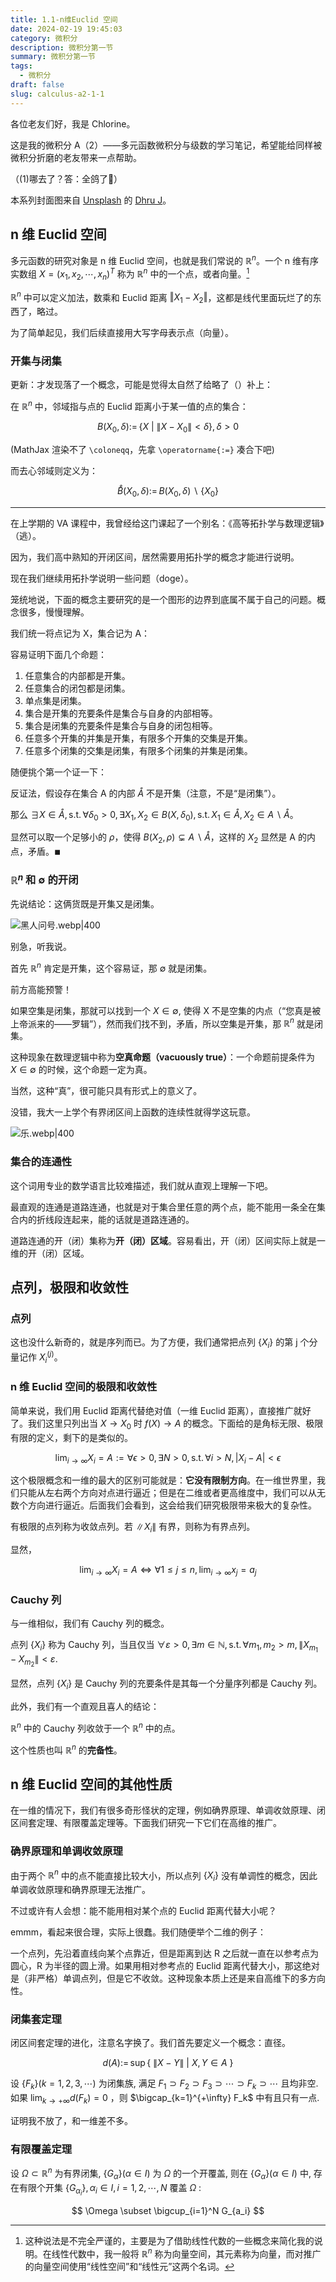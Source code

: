 ```yaml
---
title: 1.1-n维Euclid 空间
date: 2024-02-19 19:45:03
category: 微积分
description: 微积分第一节
summary: 微积分第一节
tags:
  - 微积分
draft: false
slug: calculus-a2-1-1
---
```


各位老友们好，我是 Chlorine。

这是我的微积分 A（2）——多元函数微积分与级数的学习笔记，希望能给同样被微积分折磨的老友带来一点帮助。

（(1)哪去了？答：全鸽了🤣）

本系列封面图来自 [Unsplash](https://unsplash.com/) 的 [Dhru J](https://unsplash.com/@dhruj)。

## n 维 Euclid 空间

多元函数的研究对象是 n 维 Euclid 空间，也就是我们常说的 $\mathbb{R}^{n}$。一个 n 维有序实数组 $X = (x_1, x_2,\cdots,x_n)^T$ 称为 $\mathbb{R}^{n}$ 中的一个点，或者向量。[^1]

$\mathbb{R}^{n}$ 中可以定义加法，数乘和 Euclid 距离 $\Vert X_1 - X_2 \Vert$，这都是线代里面玩烂了的东西了，略过。

为了简单起见，我们后续直接用大写字母表示点（向量）。

### 开集与闭集

更新：才发现落了一个概念，可能是觉得太自然了给略了（）补上：

在 $\mathbb{R}^n$ 中，邻域指与点的 Euclid 距离小于某一值的点的集合：

$$
B(X_0,\delta) \operatorname{:=} \{X \ \vert \  \lVert X - X_0 \rVert < \delta\},\delta > 0
$$

(MathJax 渲染不了 `\coloneqq`，先拿 `\operatorname{:=}` 凑合下吧)

而去心邻域则定义为：

$$
\mathring{B}(X_0, \delta) \operatorname{:=} B(X_0,\delta) \backslash \{X_0\}
$$

---

在上学期的 VA 课程中，我曾经给这门课起了一个别名：《高等拓扑学与数理逻辑》（逃）。

因为，我们高中熟知的开闭区间，居然需要用拓扑学的概念才能进行说明。

现在我们继续用拓扑学说明一些问题（doge）。

笼统地说，下面的概念主要研究的是一个图形的边界到底属不属于自己的问题。概念很多，慢慢理解。

我们统一将点记为 X，集合记为 A：

容易证明下面几个命题：

1. 任意集合的内部都是开集。
2. 任意集合的闭包都是闭集。
3. 单点集是闭集。
4. 集合是开集的充要条件是集合与自身的内部相等。
5. 集合是闭集的充要条件是集合与自身的闭包相等。
6. 任意多个开集的并集是开集，有限多个开集的交集是开集。
7. 任意多个闭集的交集是闭集，有限多个闭集的并集是闭集。

随便挑个第一个证一下：

反证法，假设存在集合 A 的内部 $\mathring{A}$ 不是开集（注意，不是“是闭集”）。

那么 $\exists X \in \mathring{A}, \operatorname{s.t.} \forall \delta _ 0 > 0, \exists X_1, X_2 \in B (X,\delta _ 0) ,\operatorname{s.t.} X_1 \in \mathring{A}, X_2 \in A \backslash \mathring{A}$。

显然可以取一个足够小的 $\rho$，使得 $B (X_2,\rho) \subsetneq  A \backslash \mathring{A}$，这样的 $X_2$ 显然是 A 的内点，矛盾。◾︎

### $\mathbb{R}^n$ 和 $\emptyset$ 的开闭

先说结论：这俩货既是开集又是闭集。

![黑人问号.webp|400](https://chlorinedemo.s3.bitiful.net/emoji/EMJ-confused.webp)

别急，听我说。

首先 $\mathbb{R}^n$ 肯定是开集，这个容易证，那 $\emptyset$ 就是闭集。

前方高能预警！

如果空集是闭集，那就可以找到一个 $X \in \emptyset$, 使得 X 不是空集的内点（“您真是被上帝派来的——罗辑”），然而我们找不到，矛盾，所以空集是开集，那 $\mathbb{R}^n$ 就是闭集。

这种现象在数理逻辑中称为**空真命题（vacuously true）**：一个命题前提条件为 $X \in \emptyset$ 的时候，这个命题一定为真。

当然，这种“真”，很可能只具有形式上的意义了。

没错，我大一上学个有界闭区间上函数的连续性就得学这玩意。

![乐.webp|400](https://chlorinedemo.s3.bitiful.net/emoji/EMJ-Kennedy.webp)

### 集合的连通性

这个词用专业的数学语言比较难描述，我们就从直观上理解一下吧。

最直观的连通是道路连通，也就是对于集合里任意的两个点，能不能用一条全在集合内的折线段连起来，能的话就是道路连通的。

道路连通的开（闭）集称为**开（闭）区域**。容易看出，开（闭）区间实际上就是一维的开（闭）区域。

## 点列，极限和收敛性

### 点列

这也没什么新奇的，就是序列而已。为了方便，我们通常把点列 $\{ X_i \}$ 的第 j 个分量记作 $X_i ^{(j)}$。

### n 维 Euclid 空间的极限和收敛性

简单来说，我们用 Euclid 距离代替绝对值（一维 Euclid 距离），直接推广就好了。我们这里只列出当 $X \to X_0$ 时 $f (X) \to A$ 的概念。下面给的是角标无限、极限有限的定义，剩下的是类似的。

$$
\lim_{i \to \infty}X_i = A := \forall \epsilon > 0,\exists N >0,\operatorname{s.t.}\forall i > N,\lvert X_i-A\rvert < \epsilon
$$

这个极限概念和一维的最大的区别可能就是：**它没有限制方向**。在一维世界里，我们只能从左右两个方向对点进行逼近；但是在二维或者更高维度中，我们可以从无数个方向进行逼近。后面我们会看到，这会给我们研究极限带来极大的复杂性。

有极限的点列称为收敛点列。若 $\lVert X_i \rVert$ 有界，则称为有界点列。

显然，

$$
\lim_{i \to \infty}X_i = A \iff \forall 1 \leq j \leq n,\lim_{i \to \infty}x_j = a_j
$$

### Cauchy 列

与一维相似，我们有 Cauchy 列的概念。

点列 $\{ X_i \}$ 称为 Cauchy 列，当且仅当 $\forall \varepsilon > 0,\exists m \in \mathbb{N},\operatorname{s.t.} \forall m_1,m_2 > m,\lVert X_{m_1} - X _{m_2} \rVert < \varepsilon .$

显然，点列 $\{ X_i \}$ 是 Cauchy 列的充要条件是其每一个分量序列都是 Cauchy 列。

此外，我们有一个直观且喜人的结论：

$\mathbb{R}^n$ 中的 Cauchy 列收敛于一个 $\mathbb{R}^n$ 中的点。

这个性质也叫 $\mathbb{R}^n$ 的**完备性**。

## n 维 Euclid 空间的其他性质

在一维的情况下，我们有很多奇形怪状的定理，例如确界原理、单调收敛原理、闭区间套定理、有限覆盖定理等。下面我们研究一下它们在高维的推广。

### 确界原理和单调收敛原理

由于两个 $\mathbb{R}^n$ 中的点不能直接比较大小，所以点列 $\{ X_i \}$ 没有单调性的概念，因此单调收敛原理和确界原理无法推广。

不过或许有人会想：能不能用相对某个点的 Euclid 距离代替大小呢？

emmm，看起来很合理，实际上很蠢。我们随便举个二维的例子：

一个点列，先沿着直线向某个点靠近，但是距离到达 R 之后就一直在以参考点为圆心，R 为半径的圆上滑。如果用相对参考点的 Euclid 距离代替大小，那这绝对是（非严格）单调点列，但是它不收敛。这种现象本质上还是来自高维下的多方向性。

### 闭集套定理

闭区间套定理的进化，注意名字换了。我们首先要定义一个概念：直径。

$$
d(A) \operatorname{:=} \sup \{\ \lVert X - Y \rVert \ \vert \ X,Y \in A\ \}
$$

设 $\{ F_k \}(k=1,2,3, \cdots)$ 为闭集族, 满足 $F_1 \supset F_2 \supset F_3 \supset \cdots \supset F_k \supset \cdots$ 且均非空. 如果 $\lim_{k \to +\infty} d (F_k)=0$ ，则 $\bigcap_{k=1}^{+\infty} F_k$ 中有且只有一点.

证明我不放了，和一维差不多。

### 有限覆盖定理

设 $\Omega \subset \mathbb{R}^n$ 为有界闭集, $\{ G_{\alpha} \} (\alpha \in I)$ 为 $\Omega$ 的一个开覆盖, 则在 $\{G_\alpha\}(\alpha \in I)$ 中, 存在有限个开集 $\{G_{\alpha_i}\}, \alpha_i \in I, i=1,2, \cdots, N$ 覆盖 $\Omega$ :

$$
\Omega \subset \bigcup_{i=1}^N G_{a_i}
$$


[^1]: 这种说法是不完全严谨的，主要是为了借助线性代数的一些概念来简化我的说明。在线性代数中，我一般将 $\mathbb{R}^{n}$ 称为向量空间，其元素称为向量，而对推广的向量空间使用“线性空间”和“线性元”这两个名词。